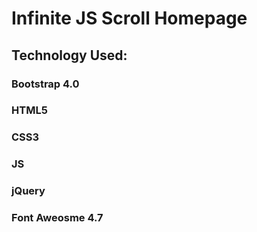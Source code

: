# Infinite JS Scroll Homepage

## Technology Used: 
### Bootstrap 4.0
### HTML5
### CSS3
### JS
### jQuery
### Font Aweosme 4.7
